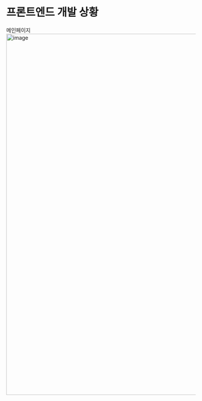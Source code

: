 <h1>프론트엔드 개발 상황</h1>

메인페이지
<img width="960" alt="image" src="https://github.com/sideproject-sku/front/assets/80367621/bb5ae197-7f6d-4085-be23-dab4b0d62e90">
